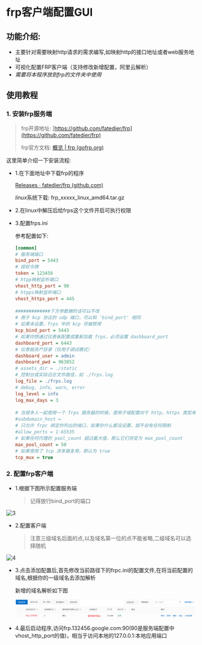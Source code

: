 # frp客户端配置GUI

## 功能介绍:

- 主要针对需要映射http请求的需求编写,如映射http的接口地址或者web服务地址
- 可视化配置FRP客户端（支持修改新增配置，阿里云解析）
- *需要将本程序放到frp的文件夹中使用*

## 使用教程

### 1. 安装frp服务端

> frp开源地址: [https://github.com/fatedier/frp](https://github.com/fatedier/frp)
>
> frp官方文档: [概览 | frp (gofrp.org)](https://gofrp.org/docs/overview/)



这里简单介绍一下安装流程:

* 1.在下面地址中下载frp的程序

  [Releases · fatedier/frp (github.com)](https://github.com/fatedier/frp/releases)

  *linux*系统下载: frp_xxxxx_linux_amd64.tar.gz

* 2.在linux中解压后给frps这个文件开启可执行权限

* 3.配置frps.ini

  参考配置如下:

  ```ini
  [common]
  # 服务端端口
  bind_port = 5443
  # 授权令牌
  token = 123456
  # htpp映射监听端口
  vhost_http_port = 90
  # htpps映射监听端口
  vhost_https_port = 445
  
  #############下方参数懒的话可以不改
  # 用于 kcp 协议的 udp 端口，可以和 'bind_port' 相同
  # 如果未设置，frps 中的 kcp 将被禁用
  kcp_bind_port = 5443
  # 如果你想通过仪表板配置或重新加载 frps，必须设置 dashboard_port
  dashboard_port = 6443
  # 仪表板资产目录（仅用于调试模式）
  dashboard_user = admin
  dashboard_pwd = 963852
  # assets_dir = ./static
  # 控制台或实际日志文件路径，如 ./frps.log
  log_file = ./frps.log
  # debug, info, warn, error
  log_level = info
  log_max_days = 3
  
  # 当很多人一起使用一个 frps 服务器的时候，使用子域配置对于 http、https 类型来说很方便
  #subdomain_host = 
  # 只允许 frpc 绑定你列出的端口，如果你什么都没设置，就不会有任何限制
  #allow_ports = 1-65535
  # 如果任何代理的 pool_count 超过最大值，那么它们将变为 max_pool_count
  max_pool_count = 50
  # 如果使用了 tcp 流多路复用，默认为 true
  tcp_mux = true
  ```

### 2. 配置frp客户端

* 1.根据下图所示配置服务端

  > 记得放行bind_port的端口

![3](D:\01code\02python\frp\img\3.png)

* 2.配置客户端

  > 注意三级域名后面的点,以及域名第一位的点不能省略,二级域名可以选择随机

![4](D:\01code\02python\frp\img\4.png)

* 3.点击添加配置后,首先修改当前路径下的frpc.ini的配置文件,在将当前配置的域名,根据你的一级域名去添加解析

  新增的域名解析如下图

  ![image-20230727101104578](img/5.png)

* 4.最后启动程序,访问frp.132456.google.com:90(90是服务端配置中vhost_http_port的值)，相当于访问本地的127.0.0.1:本地应用端口
